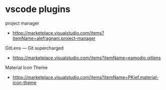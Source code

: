 # vscode  plugins

project manager
- https://marketplace.visualstudio.com/items?itemName=alefragnani.project-manager

GitLens — Git supercharged
- https://marketplace.visualstudio.com/items?itemName=eamodio.gitlens

Material Icon Theme
- https://marketplace.visualstudio.com/items?itemName=PKief.material-icon-theme